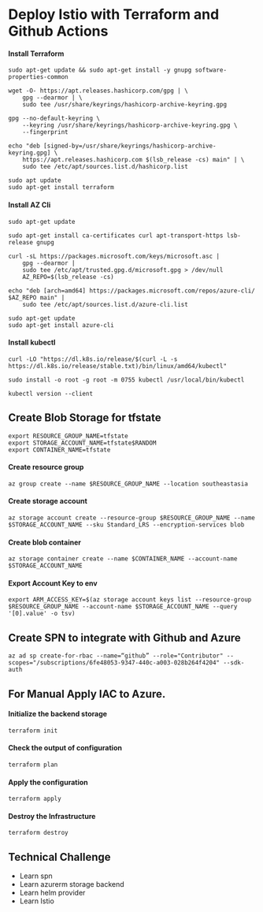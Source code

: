 
  

# Deploy Istio with Terraform and Github Actions


#### Install Terraform

<pre><code>sudo apt-get update && sudo apt-get install -y gnupg software-properties-common</code></pre>

<pre><code>wget -O- https://apt.releases.hashicorp.com/gpg | \
	gpg --dearmor | \
	sudo tee /usr/share/keyrings/hashicorp-archive-keyring.gpg</code></pre>

<pre><code>gpg --no-default-keyring \
	--keyring /usr/share/keyrings/hashicorp-archive-keyring.gpg \
	--fingerprint</code></pre>

<pre><code>echo "deb [signed-by=/usr/share/keyrings/hashicorp-archive-keyring.gpg] \
	https://apt.releases.hashicorp.com $(lsb_release -cs) main" | \
	sudo tee /etc/apt/sources.list.d/hashicorp.list</code></pre>

<pre><code>sudo apt update
sudo apt-get install terraform</code></pre>

  

#### Install AZ Cli

<pre><code>sudo apt-get update</code></pre>

<pre><code>sudo apt-get install ca-certificates curl apt-transport-https lsb-release gnupg</code></pre>

<pre><code>curl -sL https://packages.microsoft.com/keys/microsoft.asc |
	gpg --dearmor |
	sudo tee /etc/apt/trusted.gpg.d/microsoft.gpg > /dev/null
	AZ_REPO=$(lsb_release -cs)</code></pre>

<pre><code>echo "deb [arch=amd64] https://packages.microsoft.com/repos/azure-cli/ $AZ_REPO main" |
	sudo tee /etc/apt/sources.list.d/azure-cli.list</code></pre>

<pre><code>sudo apt-get update
sudo apt-get install azure-cli</code></pre>

  

#### Install kubectl

<pre><code>curl -LO "https://dl.k8s.io/release/$(curl -L -s https://dl.k8s.io/release/stable.txt)/bin/linux/amd64/kubectl"</code></pre>

<pre><code>sudo install -o root -g root -m 0755 kubectl /usr/local/bin/kubectl</code></pre>

<pre><code>kubectl version --client</code></pre>

  

## Create Blob Storage for tfstate

<pre><code>export RESOURCE_GROUP_NAME=tfstate
export STORAGE_ACCOUNT_NAME=tfstate$RANDOM
export CONTAINER_NAME=tfstate</code></pre>

#### Create resource group

<pre><code>az group create --name $RESOURCE_GROUP_NAME --location southeastasia</code></pre>

#### Create storage account

<pre><code>az storage account create --resource-group $RESOURCE_GROUP_NAME --name $STORAGE_ACCOUNT_NAME --sku Standard_LRS --encryption-services blob</code></pre>

#### Create blob container

<pre><code>az storage container create --name $CONTAINER_NAME --account-name $STORAGE_ACCOUNT_NAME</code></pre>

#### Export Account Key to env

<pre><code>export ARM_ACCESS_KEY=$(az storage account keys list --resource-group $RESOURCE_GROUP_NAME --account-name $STORAGE_ACCOUNT_NAME --query '[0].value' -o tsv)</code></pre>

## Create SPN to integrate with Github and Azure

<pre><code>az ad sp create-for-rbac --name=“github” --role="Contributor" --scopes="/subscriptions/6fe48053-9347-440c-a003-028b264f4204" --sdk-auth</code></pre>

## For Manual Apply IAC to Azure.

#### Initialize the backend storage

<pre><code>terraform init </code></pre>

#### Check the output of configuration

<pre><code>terraform plan </code></pre>

#### Apply the configuration

<pre><code>terraform apply </code></pre>

#### Destroy the Infrastructure

<pre><code>terraform destroy </code></pre>

## Technical Challenge

- Learn spn
- Learn azurerm storage backend
- Learn helm provider
- Learn Istio